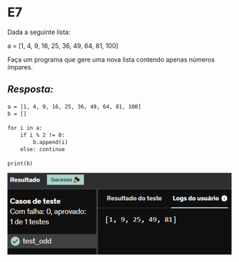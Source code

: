 # E7
Dada a seguinte lista:

a = [1, 4, 9, 16, 25, 36, 49, 64, 81, 100]

Faça um programa que gere uma nova lista contendo apenas números ímpares.

## *Resposta:*
```
a = [1, 4, 9, 16, 25, 36, 49, 64, 81, 100]
b = []

for i in a:
    if i % 2 != 0:
        b.append(i)
    else: continue
    
print(b)
```

![E7](../../Evidencias/Python_1/Exercicio_7.png)